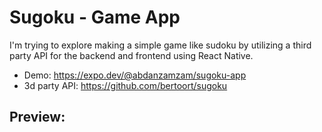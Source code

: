 # Sugoku - Game App

I'm trying to explore making a simple game like sudoku by utilizing a third party API for the backend and frontend using React Native.

- Demo: https://expo.dev/@abdanzamzam/sugoku-app
- 3d party API: https://github.com/bertoort/sugoku

## Preview:
